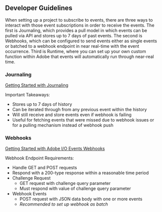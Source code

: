## Developer Guidelines

When setting up a project to subscribe to events, there are three ways to interact with those event subscriptions in order to receive the events.  The first is Journaling, which provides a pull model in which events can be pulled via API and stores up to 7 days of past events.  The second is Webhooks, which can be configured to send events either as single events or batched to a webhook endpoint in near real-time with the event occurrence.  Third is Runtime, where you can set up your own custom function within Adobe that events will automatically run through near-real time.

### Journaling

[Getting Started with Journaling](../../journaling-intro.md)

Important Takeaways:

- Stores up to 7 days of history
- Can be iterated through from any previous event within the history
- Will still receive and store events even if webhook is failing
- Useful for fetching events that were missed due to webhook issues or for a pulling mechanism instead of webhook push

### Webhooks

[Getting Started with Adobe I/O Events Webhooks](../../guides/index.md)

Webhook Endpoint Requirements:

- Handle GET and POST requests
- Respond with a 200-type response within a reasonable time period
- Challenge Request
    - GET request with challenge query parameter
    - Must respond with value of challenge query parameter
- Webhook Events
    - POST request with JSON data body with one or more events
    - *Recommended to set up webhook as batch*
